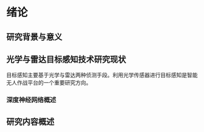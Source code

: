 # 绪论
## 研究背景与意义
## 光学与雷达目标感知技术研究现状
​	目标感知主要基于光学与雷达两种侦测手段。利用光学传感器进行目标感知是智能无人作战平台的一个重要研究方向。
### 深度神经网络概述
## 研究内容概述
